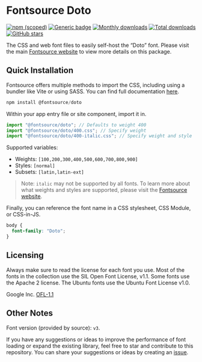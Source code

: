 # Fontsource Doto

[![npm (scoped)](https://img.shields.io/npm/v/@fontsource/doto?color=brightgreen)](https://www.npmjs.com/package/@fontsource/doto) [![Generic badge](https://img.shields.io/badge/fontsource-passing-brightgreen)](https://github.com/fontsource/fontsource) [![Monthly downloads](https://badgen.net/npm/dm/@fontsource/doto)](https://github.com/fontsource/fontsource) [![Total downloads](https://badgen.net/npm/dt/@fontsource/doto)](https://github.com/fontsource/fontsource) [![GitHub stars](https://img.shields.io/github/stars/fontsource/fontsource.svg?style=social&label=Star)](https://github.com/fontsource/fontsource/stargazers)

The CSS and web font files to easily self-host the “Doto” font. Please visit the main [Fontsource website](https://fontsource.org/fonts/doto) to view more details on this package.

## Quick Installation

Fontsource offers multiple methods to import the CSS, including using a bundler like Vite or using SASS. You can find full documentation [here](https://fontsource.org/docs/getting-started/introduction).

```javascript
npm install @fontsource/doto
```

Within your app entry file or site component, import it in.

```javascript
import "@fontsource/doto"; // Defaults to weight 400
import "@fontsource/doto/400.css"; // Specify weight
import "@fontsource/doto/400-italic.css"; // Specify weight and style
```

Supported variables:
- Weights: `[100,200,300,400,500,600,700,800,900]`
- Styles: `[normal]`
- Subsets: `[latin,latin-ext]`

> Note: `italic` may not be supported by all fonts. To learn more about what weights and styles are supported, please visit the [Fontsource website](https://fontsource.org/fonts/doto).

Finally, you can reference the font name in a CSS stylesheet, CSS Module, or CSS-in-JS.

```css
body {
  font-family: "Doto";
}
```

## Licensing
Always make sure to read the license for each font you use. Most of the fonts in the collection use the SIL Open Font License, v1.1. Some fonts use the Apache 2 license. The Ubuntu fonts use the Ubuntu Font License v1.0.

Google Inc.
[OFL-1.1](http://scripts.sil.org/OFL)

## Other Notes
Font version (provided by source): `v3`.

If you have any suggestions or ideas to improve the performance of font loading or expand the existing library, feel free to star and contribute to this repository. You can share your suggestions or ideas by creating an [issue](https://github.com/fontsource/fontsource/issues).